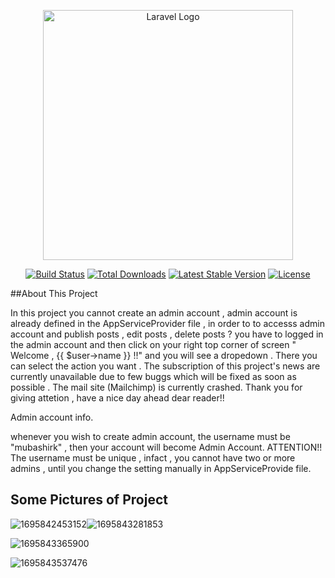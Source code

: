 <p align="center"><a href="https://laravel.com" target="_blank"><img src="https://raw.githubusercontent.com/laravel/art/master/logo-lockup/5%20SVG/2%20CMYK/1%20Full%20Color/laravel-logolockup-cmyk-red.svg" width="400" alt="Laravel Logo"></a></p>

<p align="center">
<a href="https://github.com/laravel/framework/actions"><img src="https://github.com/laravel/framework/workflows/tests/badge.svg" alt="Build Status"></a>
<a href="https://packagist.org/packages/laravel/framework"><img src="https://img.shields.io/packagist/dt/laravel/framework" alt="Total Downloads"></a>
<a href="https://packagist.org/packages/laravel/framework"><img src="https://img.shields.io/packagist/v/laravel/framework" alt="Latest Stable Version"></a>
<a href="https://packagist.org/packages/laravel/framework"><img src="https://img.shields.io/packagist/l/laravel/framework" alt="License"></a>
</p>

##About This Project

In this project you cannot create an admin account , admin account is already defined in the AppServiceProvider file , in order to to accesss admin account and publish posts , edit posts , delete posts ? you have to logged in the admin account and then click on your right top corner of screen " Welcome , {{ $user->name }} !!" and you will see a dropedown . There you can select the action you want . The subscription of this project's news are currently unavailable due to few buggs which will be fixed as soon as possible . The mail site (Mailchimp) is currently crashed. Thank you for giving attetion , have a nice day ahead dear reader!!

Admin account info.

whenever you wish to create admin account, the username must be "mubashirk" , then your account will become Admin Account.
ATTENTION!! The username must be unique , infact , you cannot have two or more admins , until you change the setting manually in AppServiceProvide file.

## Some Pictures of Project

![1695842453152](https://github.com/Mubshirk/laracast/assets/125159698/793cd1c4-8578-440c-a7da-6cef83951fb5)![1695843281853](https://github.com/Mubshirk/laracast/assets/125159698/16ec1f50-8cc4-4ce3-8547-559c5be130a8)


![1695843365900](https://github.com/Mubshirk/laracast/assets/125159698/28525274-5bab-4fb3-b021-d3ca3093c384)

![1695843537476](https://github.com/Mubshirk/laracast/assets/125159698/a1b9a241-c855-4008-9049-0c70f37d2430)






